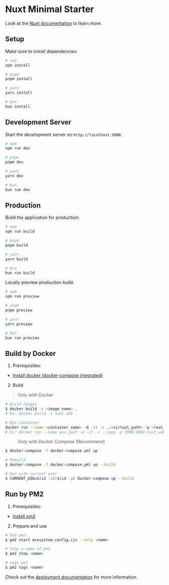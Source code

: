# Nuxt Minimal Starter

Look at the [Nuxt documentation](https://nuxt.com/docs/getting-started/introduction) to learn more.

## Setup

Make sure to install dependencies:

```bash
# npm
npm install

# pnpm
pnpm install

# yarn
yarn install

# bun
bun install
```

## Development Server

Start the development server on `http://localhost:3000`:

```bash
# npm
npm run dev

# pnpm
pnpm dev

# yarn
yarn dev

# bun
bun run dev
```

## Production

Build the application for production:

```bash
# npm
npm run build

# pnpm
pnpm build

# yarn
yarn build

# bun
bun run build
```

Locally preview production build:

```bash
# npm
npm run preview

# pnpm
pnpm preview

# yarn
yarn preview

# bun
bun run preview
```

## Build by Docker

1. Prerequisites:

- [Install docker (docker-compose integrated)](https://docs.docker.com/engine/install)

2. Build

> Only with Docker

```bash
# Build images
$ docker build -t <image_name> .
# Ex: docker build -t nuxt_web .

# Run container
docker run --name <container_name> -d -it -v .:<virtual_path> -p <real_port>:<container_expose_port> <image_name>
# Ex: docker run --name yuu_nuxt -d -it -v .:/app -p 3000:3000 nuxt_web
```

> Only with Docker Compose (Recommend)

```bash
$ docker-compose -f docker-compose.yml up

# Rebuild
$ docker-compose -f docker-compose.yml up --build

# Run with current user
$ CURRENT_UID=$(id -u):$(id -g) docker-compose up --build
```

## Run by PM2

1. Prerequisites:

- [Install pm2](https://pm2.keymetrics.io/docs/usage/quick-start)

2. Prepare and use

```bash
# Run pm2
$ pm2 start ecosystem.config.cjs --only <name>

# Stop a name of pm2
$ pm2 stop <name>

# Logs pm2
$ pm2 logs <name>
```

Check out the [deployment documentation](https://nuxt.com/docs/getting-started/deployment) for more information.
